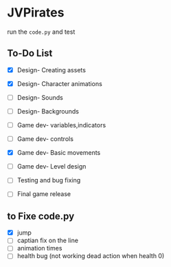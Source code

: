 # JVPirates

run the `code.py` and test 

## To-Do List

- [x] Design- Creating assets
- [x] Design- Character animations
- [ ] Design- Sounds
- [ ] Design- Backgrounds
- [ ] Game dev- variables,indicators
- [ ] Game dev- controls
- [x] Game dev- Basic movements
- [ ] Game dev- Level design 
- [ ] Testing and bug fixing
- [ ] Final game release


## to Fixe code.py
- [x] jump
- [ ] captian fix on the line
- [ ] animation times
- [ ] health bug (not working dead action when health 0)
